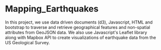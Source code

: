 # Mapping_Earthquakes
In this project, we use data driven documents (d3), Javascript, HTML and bootstrap to traverse and retrieve geographical features and non-spatial attributes from  GeoJSON data. We also use Javascript's Leaflet library along with Mapbox API to create visualizations of earthquake data from the US Geological Survey.
